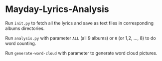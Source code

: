 # Mayday-Lyrics-Analysis

Run `init.py` to fetch all the lyrics and save as text files in corresponding albums directories.

Run `analysis.py` with parameter `ALL` (all 9 albums) or `0` (or 1,2, ..., 8) to do word counting.

Run `generate-word-cloud` with parameter to generate word cloud pictures.
